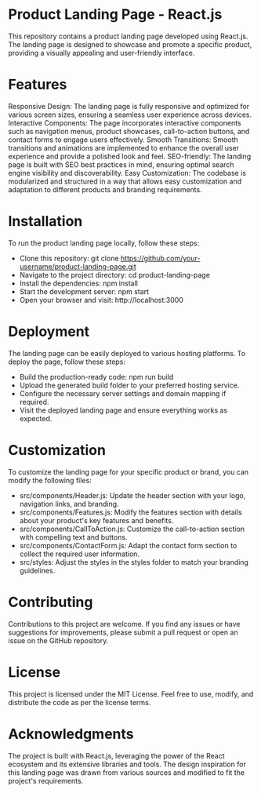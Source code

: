 # Product Landing Page - React.js
This repository contains a product landing page developed using React.js. The landing page is designed to showcase and promote a specific product, providing a visually appealing and user-friendly interface.

# Features
Responsive Design: The landing page is fully responsive and optimized for various screen sizes, ensuring a seamless user experience across devices.
Interactive Components: The page incorporates interactive components such as navigation menus, product showcases, call-to-action buttons, and contact forms to engage users effectively.
Smooth Transitions: Smooth transitions and animations are implemented to enhance the overall user experience and provide a polished look and feel.
SEO-friendly: The landing page is built with SEO best practices in mind, ensuring optimal search engine visibility and discoverability.
Easy Customization: The codebase is modularized and structured in a way that allows easy customization and adaptation to different products and branding requirements.

# Installation
To run the product landing page locally, follow these steps:
- Clone this repository: git clone https://github.com/your-username/product-landing-page.git
- Navigate to the project directory: cd product-landing-page
- Install the dependencies: npm install
- Start the development server: npm start
- Open your browser and visit: http://localhost:3000

# Deployment
The landing page can be easily deployed to various hosting platforms. To deploy the page, follow these steps:
- Build the production-ready code: npm run build
- Upload the generated build folder to your preferred hosting service.
- Configure the necessary server settings and domain mapping if required.
- Visit the deployed landing page and ensure everything works as expected.

# Customization
To customize the landing page for your specific product or brand, you can modify the following files:
- src/components/Header.js: Update the header section with your logo, navigation links, and branding.
- src/components/Features.js: Modify the features section with details about your product's key features and benefits.
- src/components/CallToAction.js: Customize the call-to-action section with compelling text and buttons.
- src/components/ContactForm.js: Adapt the contact form section to collect the required user information.
- src/styles: Adjust the styles in the styles folder to match your branding guidelines.

# Contributing
Contributions to this project are welcome. If you find any issues or have suggestions for improvements, please submit a pull request or open an issue on the GitHub repository.

# License
This project is licensed under the MIT License. Feel free to use, modify, and distribute the code as per the license terms.

# Acknowledgments
The project is built with React.js, leveraging the power of the React ecosystem and its extensive libraries and tools.
The design inspiration for this landing page was drawn from various sources and modified to fit the project's requirements.
